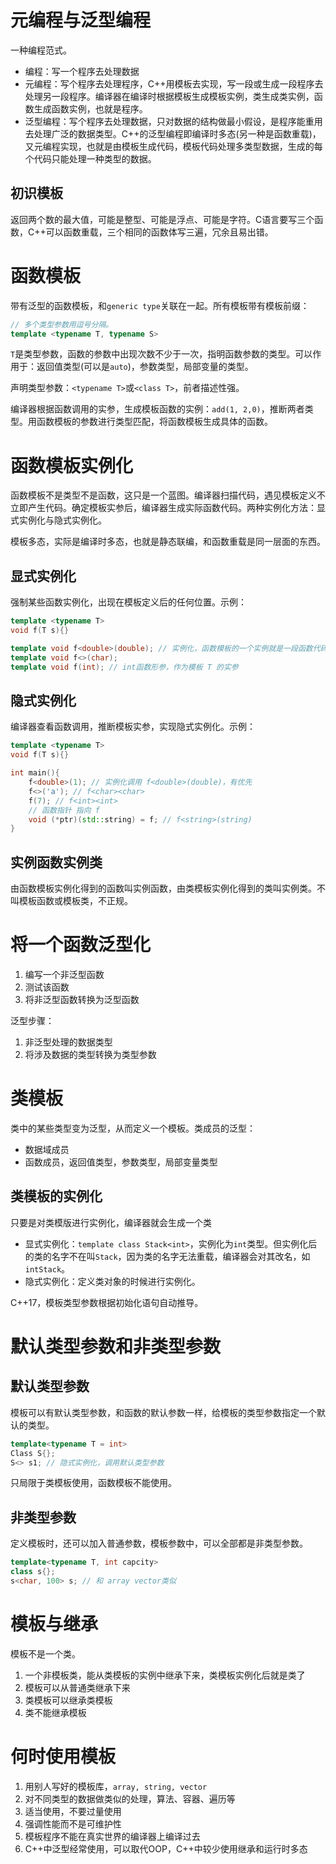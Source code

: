 # 元编程与泛型编程

一种编程范式。

- 编程：写一个程序去处理数据
- 元编程：写个程序去处理程序，C++用模板去实现，写一段或生成一段程序去处理另一段程序。编译器在编译时根据模板生成模板实例，类生成类实例，函数生成函数实例，也就是程序。
- 泛型编程：写个程序去处理数据，只对数据的结构做最小假设，是程序能重用去处理广泛的数据类型。C++的泛型编程即编译时多态(另一种是函数重载)，又元编程实现，也就是由模板生成代码，模板代码处理多类型数据，生成的每个代码只能处理一种类型的数据。

## 初识模板

返回两个数的最大值，可能是整型、可能是浮点、可能是字符。C语言要写三个函数，C++可以函数重载，三个相同的函数体写三遍，冗余且易出错。

# 函数模板

带有泛型的函数模板，和`generic type`关联在一起。所有模板带有模板前缀：
```C++
// 多个类型参数用逗号分隔。
template <typename T, typename S>
```
`T`是类型参数，函数的参数中出现次数不少于一次，指明函数参数的类型。可以作用于：返回值类型(可以是`auto`)，参数类型，局部变量的类型。

声明类型参数：`<typename T>`或`<class T>`，前者描述性强。

编译器根据函数调用的实参，生成模板函数的实例：`add(1, 2,0)`，推断两者类型。用函数模板的参数进行类型匹配，将函数模板生成具体的函数。

# 函数模板实例化

函数模板不是类型不是函数，这只是一个蓝图。编译器扫描代码，遇见模板定义不立即产生代码。确定模板实参后，编译器生成实际函数代码。两种实例化方法：显式实例化与隐式实例化。

模板多态，实际是编译时多态，也就是静态联编，和函数重载是同一层面的东西。

## 显式实例化

强制某些函数实例化，出现在模板定义后的任何位置。示例：
```C++
template <typename T>
void f(T s){}

template void f<double>(double); // 实例化，函数模板的一个实例就是一段函数代码
template void f<>(char);
template void f(int); // int函数形参，作为模板 T 的实参
```

## 隐式实例化

编译器查看函数调用，推断模板实参，实现隐式实例化。示例：
```C++
template <typename T>
void f(T s){}

int main(){
    f<double>(1); // 实例化调用 f<double>(double)，有优先
    f<>('a'); // f<char><char>
    f(7); // f<int><int>
    // 函数指针 指向 f
    void (*ptr)(std::string) = f; // f<string>(string)
}
```

## 实例函数实例类

由函数模板实例化得到的函数叫实例函数，由类模板实例化得到的类叫实例类。不叫模板函数或模板类，不正规。

# 将一个函数泛型化

1. 编写一个非泛型函数
2. 测试该函数
3. 将非泛型函数转换为泛型函数

泛型步骤：
1. 非泛型处理的数据类型
2. 将涉及数据的类型转换为类型参数

# 类模板

类中的某些类型变为泛型，从而定义一个模板。类成员的泛型：
- 数据域成员
- 函数成员，返回值类型，参数类型，局部变量类型

## 类模板的实例化

只要是对类模版进行实例化，编译器就会生成一个类

- 显式实例化：`template class Stack<int>`，实例化为`int`类型。但实例化后的类的名字不在叫`Stack`，因为类的名字无法重载，编译器会对其改名，如`intStack`。
- 隐式实例化：定义类对象的时候进行实例化。

C++17，模板类型参数根据初始化语句自动推导。

# 默认类型参数和非类型参数

## 默认类型参数

模板可以有默认类型参数，和函数的默认参数一样，给模板的类型参数指定一个默认的类型。
```C++
template<typename T = int>
Class S{};
S<> s1; // 隐式实例化，调用默认类型参数
```

只局限于类模板使用，函数模板不能使用。

## 非类型参数

定义模板时，还可以加入普通参数，模板参数中，可以全部都是非类型参数。
```C++
template<typename T, int capcity>
class s{};
s<char, 100> s; // 和 array vector类似
```

# 模板与继承

模板不是一个类。

1. 一个非模板类，能从类模板的实例中继承下来，类模板实例化后就是类了
2. 模板可以从普通类继承下来
3. 类模板可以继承类模板
4. 类不能继承模板

# 何时使用模板

1. 用别人写好的模板库，`array, string, vector`
2. 对不同类型的数据做类似的处理，算法、容器、遍历等
3. 适当使用，不要过量使用
4. 强调性能而不是可维护性
5. 模板程序不能在真实世界的编译器上编译过去
6. C++中泛型经常使用，可以取代OOP，C++中较少使用继承和运行时多态